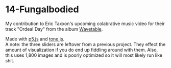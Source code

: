 # 14-Fungalbodied

My contribution to Eric Taxxon's upcoming colabrative music video for their track "Ordeal Day" from the album <a href="https://www.youtube.com/watch?v=szsvBK3_-As">Wavetable</a>.

Made with <a href="https://p5js.org/">p5.js</a> and <a href="https://tonejs.github.io/">tone.js</a>.
<br>
A note: the three sliders are leftover from a previous project. They effect the amount of visualization if you do end up fiddling around with them. Also, this uses 1,800 images and is poorly optimized so it will most likely run like shit.

